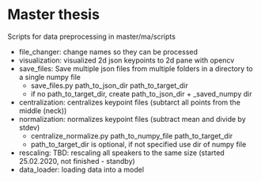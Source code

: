 # Master thesis

Scripts for data preprocessing in master/ma/scripts

- file_changer: change names so they can be processed
- visualization: visualized 2d json keypoints to 2d pane with opencv
- save_files: Save multiple json files from multiple folders in a directory to a single numpy file
  - save_files.py path_to_json_dir path_to_target_dir
  - if no path_to_target_dir, create path_to_json_dir + _saved_numpy dir
- centralization: centralizes keypoint files (subtarct all points from the middle (neck))
- normalization: normalizes keypoint files (subtract mean and divide by stdev) 
  - centralize_normalize.py path_to_numpy_file path_to_target_dir 
  - path_to_target_dir is optional, if not specified use dir of numpy file
- rescaling: TBD: rescaling all speakers to the same size (started 25.02.2020, not finished - standby)
- data_loader: loading data into a model

